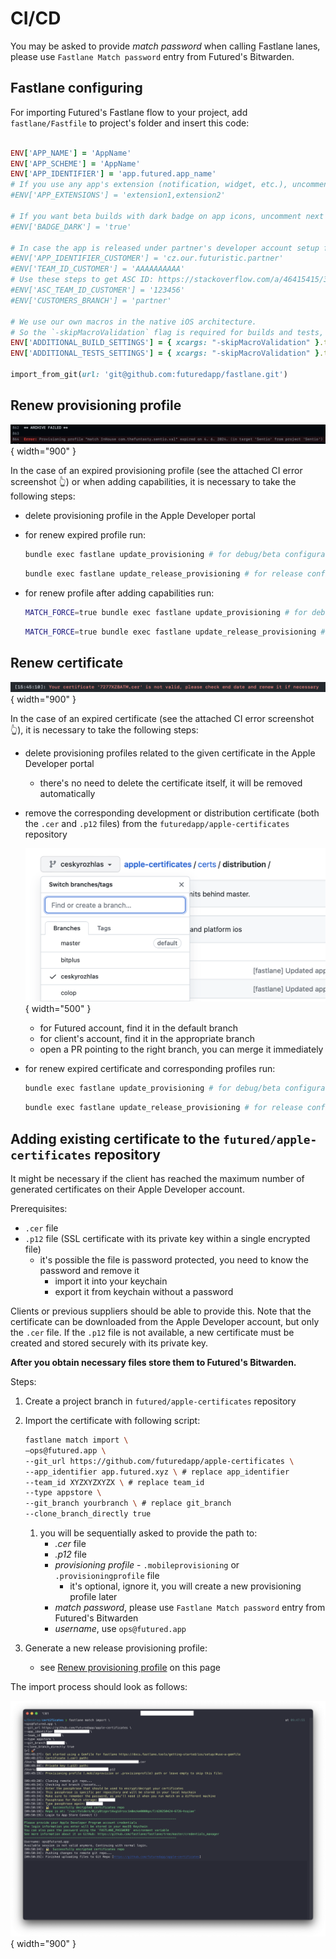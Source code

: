 # CI/CD

You may be asked to provide *match password* when calling Fastlane lanes, please use `Fastlane Match password` entry from Futured's Bitwarden.

## Fastlane configuring 

For importing Futured's Fastlane flow to your project, add `fastlane/Fastfile` to project's folder and insert this code:

```ruby

ENV['APP_NAME'] = 'AppName'
ENV['APP_SCHEME'] = 'AppName'
ENV['APP_IDENTIFIER'] = 'app.futured.app_name'
# If you use any app's extension (notification, widget, etc.), uncomment next line and fill all the extension names (comma separated):
#ENV['APP_EXTENSIONS'] = 'extension1,extension2'

# If you want beta builds with dark badge on app icons, uncomment next line:
#ENV['BADGE_DARK'] = 'true'

# In case the app is released under partner's developer account setup following variables:
#ENV['APP_IDENTIFIER_CUSTOMER'] = 'cz.our.futuristic.partner'
#ENV['TEAM_ID_CUSTOMER'] = 'AAAAAAAAAA'
# Use these steps to get ASC ID: https://stackoverflow.com/a/46415415/3887546 
#ENV['ASC_TEAM_ID_CUSTOMER'] = '123456'
#ENV['CUSTOMERS_BRANCH'] = 'partner'

# We use our own macros in the native iOS architecture.
# So the `-skipMacroValidation` flag is required for builds and tests, to ensure successful builds in CI/CD pipelines.
ENV['ADDITIONAL_BUILD_SETTINGS'] = { xcargs: "-skipMacroValidation" }.to_json
ENV['ADDITIONAL_TESTS_SETTINGS'] = { xcargs: "-skipMacroValidation" }.to_json

import_from_git(url: 'git@github.com:futuredapp/fastlane.git')

```
    
## Renew provisioning profile

![Step 1](Resources/ios_ci_cd_1.png){ width="900" }

In the case of an expired provisioning profile (see the attached CI error screenshot 👆) or when adding capabilities, it is necessary to take the following steps:

- delete provisioning profile in the Apple Developer portal
- for renew expired profile run:
    ```bash
    bundle exec fastlane update_provisioning # for debug/beta configuration
    ```
    ```bash
    bundle exec fastlane update_release_provisioning # for release configuration
    ```

- for renew profile after adding capabilities run:
    ```bash
    MATCH_FORCE=true bundle exec fastlane update_provisioning # for debug/beta configuration
    ```
    ```bash
    MATCH_FORCE=true bundle exec fastlane update_release_provisioning # for release configuration
    ```

## Renew certificate

![Step 2](Resources/ios_ci_cd_2.png){ width="900" }

In the case of an expired certificate (see the attached CI error screenshot 👆), it is necessary to take the following steps:

- delete provisioning profiles related to the given certificate in the Apple Developer portal
    - there's no need to delete the certificate itself, it will be removed automatically

- remove the corresponding development or distribution certificate (both the `.cer` and `.p12` files) from the `futuredapp/apple-certificates` repository

    ![Step 3](Resources/ios_ci_cd_3.png){ width="500" }

    - for Futured account, find it in the default branch
    - for client's account, find it in the appropriate branch
    - open a PR pointing to the right branch, you can merge it immediately

- for renew expired certificate and corresponding profiles run:
    ```bash
    bundle exec fastlane update_provisioning # for debug/beta configuration
    ```
    ```bash
    bundle exec fastlane update_release_provisioning # for release configuration
    ```
    
##  Adding existing certificate to the `futured/apple-certificates` repository

It might be necessary if the client has reached the maximum number of generated certificates on their Apple Developer account.

Prerequisites:

- `.cer` file
- `.p12` file (SSL certificate with its private key within a single encrypted file)
    - it's possible the file is password protected, you need to know the password and remove it
        - import it into your keychain
        - export it from keychain without a password
        

Clients or previous suppliers should be able to provide this. Note that the certificate can be downloaded from the Apple Developer account, but only the `.cer` file. If the `.p12` file is not available, a new certificate must be created and stored securely with its private key.

**After you obtain necessary files store them to Futured's Bitwarden.**
    
Steps:

1. Create a project branch in `futured/apple-certificates` repository
2. Import the certificate with following script:
    ```bash
    fastlane match import \
    —ops@futured.app \
    --git_url https://github.com/futuredapp/apple-certificates \
    --app_identifier app.futured.xyz \ # replace app_identifier
    --team_id XYZXYZXYZX \ # replace team_id
    --type appstore \
    --git_branch yourbranch \ # replace git_branch
    --clone_branch_directly true
    ```

    1. you will be sequentially asked to provide the path to:
        - *.cer* file
        - *.p12* file
        - *provisioning profile* - `.mobileprovisioning` or `.provisioningprofile` file
            - it's optional, ignore it, you will create a new provisioning profile later
        - *match password*, please use `Fastlane Match password` entry from Futured's Bitwarden
        - *username*, use `ops@futured.app`

3. Generate a new release provisioning profile:
    - see [Renew provisioning profile](#renew-provisioning-profile) on this page
    
The import process should look as follows:
    
![Step 4](Resources/ios_ci_cd_4.png){ width="900" }
